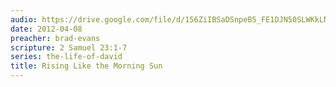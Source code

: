 ```yaml
---
audio: https://drive.google.com/file/d/156ZiIBSaDSnpeB5_FE1DJN50SLWKkLNt/view
date: 2012-04-08
preacher: brad-evans
scripture: 2 Samuel 23:1-7
series: the-life-of-david
title: Rising Like the Morning Sun
---
```

